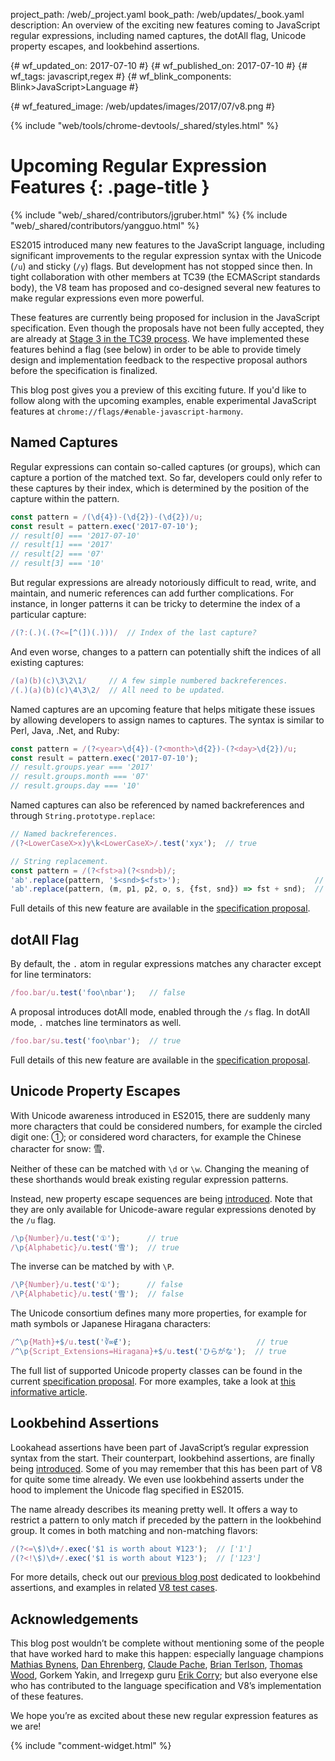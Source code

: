 project_path: /web/_project.yaml
book_path: /web/updates/_book.yaml
description: An overview of the exciting new features coming to JavaScript regular expressions, including named captures, the dotAll flag, Unicode property escapes, and lookbehind assertions.

{# wf_updated_on: 2017-07-10 #}
{# wf_published_on: 2017-07-10 #}
{# wf_tags: javascript,regex #}
{# wf_blink_components: Blink>JavaScript>Language #}

{# wf_featured_image: /web/updates/images/2017/07/v8.png #}

{% include "web/tools/chrome-devtools/_shared/styles.html" %}


# Upcoming Regular Expression Features {: .page-title }

{% include "web/_shared/contributors/jgruber.html" %}
{% include "web/_shared/contributors/yangguo.html" %}

ES2015 introduced many new features to the JavaScript language, including
significant improvements to the regular expression syntax with the Unicode
(`/u`) and sticky (`/y`) flags. But development has not stopped since then. In
tight collaboration with other members at TC39 (the ECMAScript standards body),
the V8 team has proposed and co-designed several new features to make regular
expressions even more powerful.

These features are currently being proposed for inclusion in the JavaScript
specification. Even though the proposals have not been fully accepted, they are
already at [Stage 3 in the TC39
process](https://tc39.github.io/process-document/). We have implemented these
features behind a flag (see below) in order to be able to provide timely design
and implementation feedback to the respective proposal authors before the
specification is finalized.

This blog post gives you a preview of this exciting future. If you'd like to
follow along with the upcoming examples, enable experimental JavaScript
features at `chrome://flags/#enable-javascript-harmony`.


## Named Captures

Regular expressions can contain so-called captures (or groups), which can
capture a portion of the matched text. So far, developers could only refer to
these captures by their index, which is determined by the position of the
capture within the pattern.

```js
const pattern = /(\d{4})-(\d{2})-(\d{2})/u;
const result = pattern.exec('2017-07-10');
// result[0] === '2017-07-10'
// result[1] === '2017'
// result[2] === '07'
// result[3] === '10'
```

But regular expressions are already notoriously difficult to read, write, and
maintain, and numeric references can add further complications. For instance,
in longer patterns it can be tricky to determine the index of a particular
capture:

```js
/(?:(.)(.(?<=[^(])(.)))/  // Index of the last capture?
```

And even worse, changes to a pattern can potentially shift the indices of all
existing captures:

```js
/(a)(b)(c)\3\2\1/     // A few simple numbered backreferences.
/(.)(a)(b)(c)\4\3\2/  // All need to be updated.
```

Named captures are an upcoming feature that helps mitigate these issues by
allowing developers to assign names to captures. The syntax is similar to Perl,
Java, .Net, and Ruby:

```js
const pattern = /(?<year>\d{4})-(?<month>\d{2})-(?<day>\d{2})/u;
const result = pattern.exec('2017-07-10');
// result.groups.year === '2017'
// result.groups.month === '07'
// result.groups.day === '10'
```

Named captures can also be referenced by named backreferences and through
`String.prototype.replace`:

```js
// Named backreferences.
/(?<LowerCaseX>x)y\k<LowerCaseX>/.test('xyx');  // true

// String replacement.
const pattern = /(?<fst>a)(?<snd>b)/;
'ab'.replace(pattern, '$<snd>$<fst>');                              // 'ba'
'ab'.replace(pattern, (m, p1, p2, o, s, {fst, snd}) => fst + snd);  // 'ba'
```

Full details of this new feature are available in the [specification
proposal](https://github.com/tc39/proposal-regexp-named-groups).


## dotAll Flag

By default, the `.` atom in regular expressions matches any character except
for line terminators:

```js
/foo.bar/u.test('foo\nbar');   // false
```

A proposal introduces dotAll mode, enabled through the `/s` flag. In dotAll
mode, `.` matches line terminators as well.

```js
/foo.bar/su.test('foo\nbar');  // true
```

Full details of this new feature are available in the [specification
proposal](https://github.com/tc39/proposal-regexp-dotall-flag).


## Unicode Property Escapes

With Unicode awareness introduced in ES2015, there are suddenly many more
characters that could be considered numbers, for example the circled digit one:
①; or considered word characters, for example the Chinese character for snow:
雪.

Neither of these can be matched with `\d` or `\w`. Changing the meaning of
these shorthands would break existing regular expression patterns.

Instead, new property escape sequences are being
[introduced](https://github.com/tc39/proposal-regexp-unicode-property-escapes).
Note that they are only available for Unicode-aware regular expressions denoted
by the `/u` flag.

```js
/\p{Number}/u.test('①');      // true
/\p{Alphabetic}/u.test('雪');  // true
```

The inverse can be matched by with `\P`.

```js
/\P{Number}/u.test('①');      // false
/\P{Alphabetic}/u.test('雪');  // false
```

The Unicode consortium defines many more properties, for example for math symbols
or Japanese Hiragana characters:

```js
/^\p{Math}+$/u.test('∛∞∉');                            // true
/^\p{Script_Extensions=Hiragana}+$/u.test('ひらがな');  // true
```

The full list of supported Unicode property classes can be found in the current
[specification
proposal](https://tc39.github.io/proposal-regexp-unicode-property-escapes/#sec-static-semantics-unicodematchproperty-p).
For more examples, take a look at [this informative
article](https://mathiasbynens.be/notes/es-unicode-property-escapes).


## Lookbehind Assertions

Lookahead assertions have been part of JavaScript’s regular expression syntax
from the start. Their counterpart, lookbehind assertions, are finally being
[introduced](https://github.com/tc39/proposal-regexp-lookbehind). Some of you
may remember that this has been part of V8 for quite some time already. We even
use lookbehind asserts under the hood to implement the Unicode flag specified
in ES2015.

The name already describes its meaning pretty well. It offers a way to restrict
a pattern to only match if preceded by the pattern in the lookbehind group. It
comes in both matching and non-matching flavors:

```js
/(?<=\$)\d+/.exec('$1 is worth about ¥123');  // ['1']
/(?<!\$)\d+/.exec('$1 is worth about ¥123');  // ['123']
```

For more details, check out our [previous blog
post](https://v8project.blogspot.com/2016/02/regexp-lookbehind-assertions.html)
dedicated to lookbehind assertions, and examples in related [V8 test
cases](https://github.com/v8/v8/blob/master/test/mjsunit/harmony/regexp-lookbehind.js).


## Acknowledgements

This blog post wouldn’t be complete without mentioning some of the people that
have worked hard to make this happen: especially language champions [Mathias
Bynens](https://twitter.com/mathias), [Dan
Ehrenberg](https://twitter.com/littledan), [Claude
Pache](https://github.com/claudepache), [Brian
Terlson](https://twitter.com/bterlson), [Thomas
Wood](https://twitter.com/IgnoredAmbience), Gorkem Yakin, and Irregexp guru
[Erik Corry](https://twitter.com/erikcorry); but also everyone else who has
contributed to the language specification and V8’s implementation of these
features.

We hope you’re as excited about these new regular expression features as we
are!


{% include "comment-widget.html" %}

